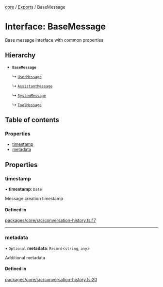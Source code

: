 <!-- 
 ⚠️  AUTO-GENERATED FILE - DO NOT EDIT MANUALLY
 This file is automatically generated by scripts/docs-generator.js
 To make changes, edit the source TypeScript files or update the generator script
-->

[core](../../) / [Exports](../modules) / BaseMessage

# Interface: BaseMessage

Base message interface with common properties

## Hierarchy

- **`BaseMessage`**

  ↳ [`UserMessage`](UserMessage)

  ↳ [`AssistantMessage`](AssistantMessage)

  ↳ [`SystemMessage`](SystemMessage)

  ↳ [`ToolMessage`](ToolMessage)

## Table of contents

### Properties

- [timestamp](BaseMessage#timestamp)
- [metadata](BaseMessage#metadata)

## Properties

### timestamp

• **timestamp**: `Date`

Message creation timestamp

#### Defined in

[packages/core/src/conversation-history.ts:17](https://github.com/woojubb/robota/blob/30652967d461653c455a3b4a7c021f51b3c17391/packages/core/src/conversation-history.ts#L17)

___

### metadata

• `Optional` **metadata**: `Record`\<`string`, `any`\>

Additional metadata

#### Defined in

[packages/core/src/conversation-history.ts:20](https://github.com/woojubb/robota/blob/30652967d461653c455a3b4a7c021f51b3c17391/packages/core/src/conversation-history.ts#L20)
